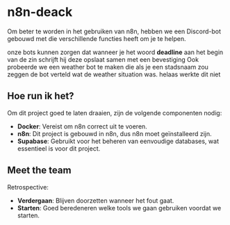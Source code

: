 # n8n-deack
Om beter te worden in het gebruiken van n8n, hebben we een Discord-bot gebouwd met die verschillende functies heeft om je te helpen.

onze bots kunnen zorgen dat wanneer je het woord **deadline** aan het begin van de zin schrijft hij deze opslaat samen met een bevestiging
Ook probeerde we een weather bot te maken die als je een stadsnaam zou zeggen de bot verteld wat de weather situation was. helaas werkte dit niet

## Hoe run ik het?

Om dit project goed te laten draaien, zijn de volgende componenten nodig:
- **Docker**: Vereist om n8n correct uit te voeren.
- **n8n**: Dit project is gebouwd in n8n, dus n8n moet geïnstalleerd zijn.
- **Supabase**: Gebruikt voor het beheren van eenvoudige databases, wat essentieel is voor dit project.

## Meet the team

Retrospective:
- **Verdergaan**: Blijven doorzetten wanneer het fout gaat.
- **Starten**: Goed beredeneren welke tools we gaan gebruiken voordat we starten.
